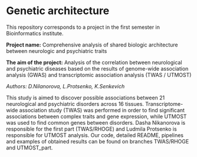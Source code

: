 # Genetic architecture

This repository corresponds to a project in the first semester in Bioinformatics institute.

**Project name:** Comprehensive analysis of shared biologic architecture between neurologic and psychiatric traits

**The aim of the project:** Analysis of the correlation between neurological and psychiatric diseases based on the results of genome-wide association analysis (GWAS) and transcriptomic association analysis (TWAS / UTMOST)

*Authors: D.Nilanorova, L.Protsenko, K.Senkevich*

This study is aimed to discover possible associations between 21 neurological and psychiatric disorders across 16 tissues. Transcriptome-wide association study (TWAS) was performed in order to find significant associations between complex traits and gene expression, while UTMOST was used to find common genes between disorders. Dasha Nikanorova is responsible for the first part (TWAS/RHOGE) and Ludmila Protsenko is responsible for UTMOST analysis. Our code, detailed README, pipelines and examples of obtained results can be found on branches TWAS/RHOGE and UTMOST_part.
